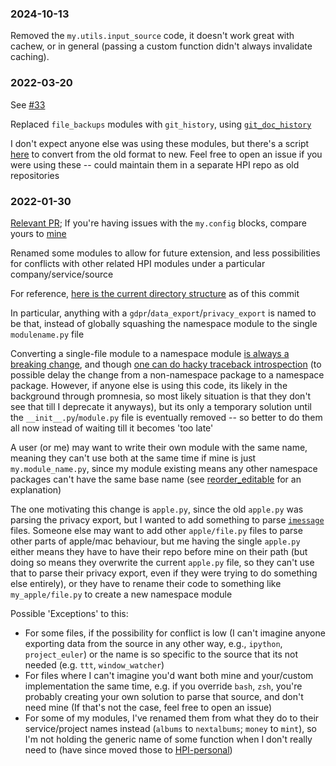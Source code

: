 ### 2024-10-13

Removed the `my.utils.input_source` code, it doesn't work great with cachew, or in general (passing a custom function didn't always invalidate caching).

### 2022-03-20

See [#33](https://github.com/purarue/HPI/pull/33)

Replaced `file_backups` modules with `git_history`, using [`git_doc_history`](https://github.com/purarue/git_doc_history)

I don't expect anyone else was using these modules, but there's a script [here](https://github.com/purarue/git_doc_history/blob/master/bin/file_backups_to_doc_history) to convert from the old format to new. Feel free to open an issue if you were using these -- could maintain them in a separate HPI repo as old repositories

### 2022-01-30

[Relevant PR](https://github.com/purarue/HPI/pull/18); If you're having issues with the `my.config` blocks, compare yours to [mine](https://github.com/purarue/dotfiles/blob/master/.config/my/my/config/__init__.py)

Renamed some modules to allow for future extension, and less possibilities for conflicts with other related HPI modules under a particular company/service/source

For reference, [here is the current directory structure](https://github.com/purarue/HPI/tree/eb425e653918d68eb9d41da29e791fe1ba554dc7/my) as of this commit

In particular, anything with a `gdpr`/`data_export`/`privacy_export` is named to be that, instead of globally squashing the namespace module to the single `modulename.py` file

Converting a single-file module to a namespace module [is always a breaking change](https://github.com/karlicoss/promnesia/pull/225#issuecomment-819773697), and though [one can do hacky traceback introspection](https://github.com/karlicoss/HPI/blob/master/my/reddit/__init__.py) (to possible delay the change from a non-namespace package to a namespace package. However, if anyone else is using this code, its likely in the background through promnesia, so most likely situation is that they don't see that till I deprecate it anyways), but its only a temporary solution until the `__init__.py`/`module.py` file is eventually removed -- so better to do them all now instead of waiting till it becomes 'too late'

A user (or me) may want to write their own module with the same name, meaning they can't use both at the same time if mine is just `my.module_name.py`, since my module existing means any other namespace packages can't have the same base name (see [reorder_editable](https://github.com/purarue/reorder_editable) for an explanation)

The one motivating this change is `apple.py`, since the old `apple.py` was parsing the privacy export, but I wanted to add something to parse [`imessage`](https://github.com/purarue/HPI/commit/e361ce8182d8be8b331875078ad17605d3f80a50) files. Someone else may want to add other `apple/file.py` files to parse other parts of apple/mac behaviour, but me having the single `apple.py` either means they have to have their repo before mine on their path (but doing so means they overwrite the current `apple.py` file, so they can't use that to parse their privacy export, even if they were trying to do something else entirely), or they have to rename their code to something like `my_apple/file.py` to create a new namespace module

Possible 'Exceptions' to this:

- For some files, if the possibility for conflict is low (I can't imagine anyone exporting data from the source in any other way, e.g., `ipython`, `project_euler`) or the name is so specific to the source that its not needed (e.g. `ttt`, `window_watcher`)
- For files where I can't imagine you'd want both mine and your/custom implementation the same time, e.g. if you override `bash`, `zsh`, you're probably creating your own solution to parse that source, and don't need mine (If that's not the case, feel free to open an issue)
- For some of my modules, I've renamed them from what they do to their service/project names instead (`albums` to `nextalbums`; `money` to `mint`), so I'm not holding the generic name of some function when I don't really need to (have since moved those to [HPI-personal](https://github.com/purarue/HPI-personal))
